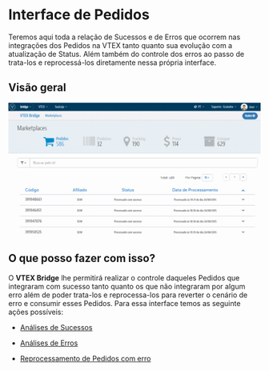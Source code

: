 # Interface de Pedidos
Teremos aqui toda a relação de Sucessos e de Erros que ocorrem nas integrações dos Pedidos na VTEX tanto quanto sua evolução com a atualização de Status. Além também do controle dos erros ao passo de trata-los e reprocessá-los diretamente nessa própria interface.

## Visão geral

![Visão geral Bridge](V_visaogeral_pedido.gif)

## O que posso fazer com isso?
O **VTEX Bridge** lhe permitirá realizar o controle daqueles Pedidos que integraram com sucesso tanto quanto os que não integraram por algum erro além de poder trata-los e reprocessa-los para reverter o cenário de erro e consumir esses Pedidos. Para essa interface temos as seguinte ações possíveis:

* [Análises de Sucessos](analises-de-sucessos/index.html)

* [Análises de Erros](analises-de-erros/index.html)

* [Reprocessamento de Pedidos com erro](reprocessamento-de-pedidos/index.html)
